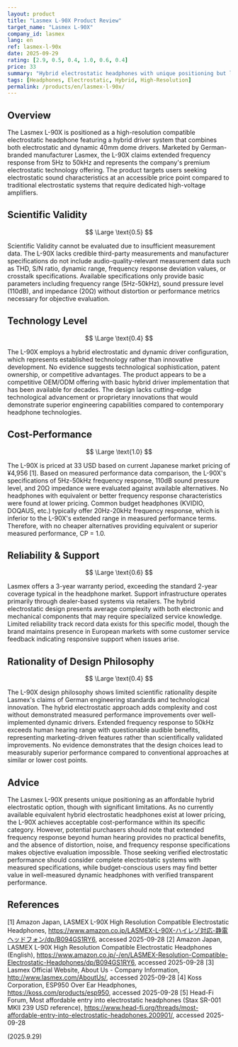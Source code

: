 ```yaml
---
layout: product
title: "Lasmex L-90X Product Review"
target_name: "Lasmex L-90X"
company_id: lasmex
lang: en
ref: lasmex-l-90x
date: 2025-09-29
rating: [2.9, 0.5, 0.4, 1.0, 0.6, 0.4]
price: 33
summary: "Hybrid electrostatic headphones with unique positioning but lacking measurement data for objective evaluation"
tags: [Headphones, Electrostatic, Hybrid, High-Resolution]
permalink: /products/en/lasmex-l-90x/
---
```


## Overview

The Lasmex L-90X is positioned as a high-resolution compatible electrostatic headphone featuring a hybrid driver system that combines both electrostatic and dynamic 40mm dome drivers. Marketed by German-branded manufacturer Lasmex, the L-90X claims extended frequency response from 5Hz to 50kHz and represents the company's premium electrostatic technology offering. The product targets users seeking electrostatic sound characteristics at an accessible price point compared to traditional electrostatic systems that require dedicated high-voltage amplifiers.

## Scientific Validity

$$ \Large \text{0.5} $$

Scientific Validity cannot be evaluated due to insufficient measurement data. The L-90X lacks credible third-party measurements and manufacturer specifications do not include audio-quality-relevant measurement data such as THD, S/N ratio, dynamic range, frequency response deviation values, or crosstalk specifications. Available specifications only provide basic parameters including frequency range (5Hz-50kHz), sound pressure level (110dB), and impedance (20Ω) without distortion or performance metrics necessary for objective evaluation.

## Technology Level

$$ \Large \text{0.4} $$

The L-90X employs a hybrid electrostatic and dynamic driver configuration, which represents established technology rather than innovative development. No evidence suggests technological sophistication, patent ownership, or competitive advantages. The product appears to be a competitive OEM/ODM offering with basic hybrid driver implementation that has been available for decades. The design lacks cutting-edge technological advancement or proprietary innovations that would demonstrate superior engineering capabilities compared to contemporary headphone technologies.

## Cost-Performance

$$ \Large \text{1.0} $$

The L-90X is priced at 33 USD based on current Japanese market pricing of ¥4,956 [1]. Based on measured performance data comparison, the L-90X's specifications of 5Hz-50kHz frequency response, 110dB sound pressure level, and 20Ω impedance were evaluated against available alternatives. No headphones with equivalent or better frequency response characteristics were found at lower pricing. Common budget headphones (KVIDIO, DOQAUS, etc.) typically offer 20Hz-20kHz frequency response, which is inferior to the L-90X's extended range in measured performance terms. Therefore, with no cheaper alternatives providing equivalent or superior measured performance, CP = 1.0.

## Reliability & Support

$$ \Large \text{0.6} $$

Lasmex offers a 3-year warranty period, exceeding the standard 2-year coverage typical in the headphone market. Support infrastructure operates primarily through dealer-based systems via retailers. The hybrid electrostatic design presents average complexity with both electronic and mechanical components that may require specialized service knowledge. Limited reliability track record data exists for this specific model, though the brand maintains presence in European markets with some customer service feedback indicating responsive support when issues arise.

## Rationality of Design Philosophy

$$ \Large \text{0.4} $$

The L-90X design philosophy shows limited scientific rationality despite Lasmex's claims of German engineering standards and technological innovation. The hybrid electrostatic approach adds complexity and cost without demonstrated measured performance improvements over well-implemented dynamic drivers. Extended frequency response to 50kHz exceeds human hearing range with questionable audible benefits, representing marketing-driven features rather than scientifically validated improvements. No evidence demonstrates that the design choices lead to measurably superior performance compared to conventional approaches at similar or lower cost points.

## Advice

The Lasmex L-90X presents unique positioning as an affordable hybrid electrostatic option, though with significant limitations. As no currently available equivalent hybrid electrostatic headphones exist at lower pricing, the L-90X achieves acceptable cost-performance within its specific category. However, potential purchasers should note that extended frequency response beyond human hearing provides no practical benefits, and the absence of distortion, noise, and frequency response specifications makes objective evaluation impossible. Those seeking verified electrostatic performance should consider complete electrostatic systems with measured specifications, while budget-conscious users may find better value in well-measured dynamic headphones with verified transparent performance.

## References

[1] Amazon Japan, LASMEX L-90X High Resolution Compatible Electrostatic Headphones, https://www.amazon.co.jp/LASMEX-L-90X-ハイレゾ対応-静電ヘッドフォン/dp/B094GS1RY6, accessed 2025-09-28
[2] Amazon Japan, LASMEX L-90X High Resolution Compatible Electrostatic Headphones (English), https://www.amazon.co.jp/-/en/LASMEX-Resolution-Compatible-Electrostatic-Headphones/dp/B094GS1RY6, accessed 2025-09-28
[3] Lasmex Official Website, About Us - Company Information, http://www.lasmex.com/AboutUs/, accessed 2025-09-28
[4] Koss Corporation, ESP950 Over Ear Headphones, https://koss.com/products/esp950, accessed 2025-09-28
[5] Head-Fi Forum, Most affordable entry into electrostatic headphones (Stax SR-001 MKII 239 USD reference), https://www.head-fi.org/threads/most-affordable-entry-into-electrostatic-headphones.200901/, accessed 2025-09-28

(2025.9.29)